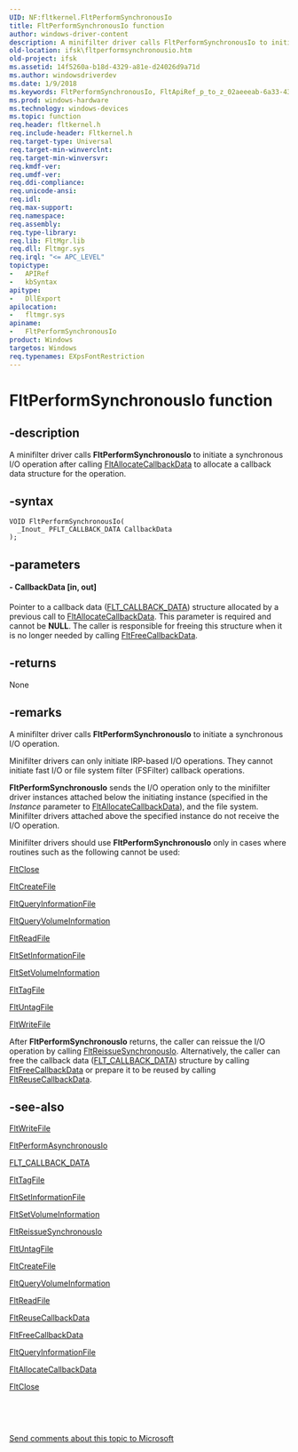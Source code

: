 ```yaml
---
UID: NF:fltkernel.FltPerformSynchronousIo
title: FltPerformSynchronousIo function
author: windows-driver-content
description: A minifilter driver calls FltPerformSynchronousIo to initiate a synchronous I/O operation after calling FltAllocateCallbackData to allocate a callback data structure for the operation.
old-location: ifsk\fltperformsynchronousio.htm
old-project: ifsk
ms.assetid: 14f5260a-b18d-4329-a81e-d24026d9a71d
ms.author: windowsdriverdev
ms.date: 1/9/2018
ms.keywords: FltPerformSynchronousIo, FltApiRef_p_to_z_02aeeeab-6a33-4336-aaa4-810bd70850bc.xml, fltkernel/FltPerformSynchronousIo, ifsk.fltperformsynchronousio, FltPerformSynchronousIo routine [Installable File System Drivers]
ms.prod: windows-hardware
ms.technology: windows-devices
ms.topic: function
req.header: fltkernel.h
req.include-header: Fltkernel.h
req.target-type: Universal
req.target-min-winverclnt: 
req.target-min-winversvr: 
req.kmdf-ver: 
req.umdf-ver: 
req.ddi-compliance: 
req.unicode-ansi: 
req.idl: 
req.max-support: 
req.namespace: 
req.assembly: 
req.type-library: 
req.lib: FltMgr.lib
req.dll: Fltmgr.sys
req.irql: "<= APC_LEVEL"
topictype:
-	APIRef
-	kbSyntax
apitype:
-	DllExport
apilocation:
-	fltmgr.sys
apiname:
-	FltPerformSynchronousIo
product: Windows
targetos: Windows
req.typenames: EXpsFontRestriction
---
```


# FltPerformSynchronousIo function


## -description


A minifilter driver calls <b>FltPerformSynchronousIo</b> to initiate a synchronous I/O operation after calling <a href="..\fltkernel\nf-fltkernel-fltallocatecallbackdata.md">FltAllocateCallbackData</a> to allocate a callback data structure for the operation. 


## -syntax


````
VOID FltPerformSynchronousIo(
  _Inout_ PFLT_CALLBACK_DATA CallbackData
);
````


## -parameters




#### - CallbackData [in, out]

Pointer to a callback data (<a href="..\fltkernel\ns-fltkernel-_flt_callback_data.md">FLT_CALLBACK_DATA</a>) structure allocated by a previous call to <a href="..\fltkernel\nf-fltkernel-fltallocatecallbackdata.md">FltAllocateCallbackData</a>. This parameter is required and cannot be <b>NULL</b>. The caller is responsible for freeing this structure when it is no longer needed by calling <a href="..\fltkernel\nf-fltkernel-fltfreecallbackdata.md">FltFreeCallbackData</a>. 


## -returns


None 



## -remarks


A minifilter driver calls <b>FltPerformSynchronousIo</b> to initiate a synchronous I/O operation. 

Minifilter drivers can only initiate IRP-based I/O operations. They cannot initiate fast I/O or file system filter (FSFilter) callback operations. 

<b>FltPerformSynchronousIo</b> sends the I/O operation only to the minifilter driver instances attached below the initiating instance (specified in the <i>Instance</i> parameter to <a href="..\fltkernel\nf-fltkernel-fltallocatecallbackdata.md">FltAllocateCallbackData</a>), and the file system. Minifilter drivers attached above the specified instance do not receive the I/O operation. 

Minifilter drivers should use <b>FltPerformSynchronousIo</b> only in cases where routines such as the following cannot be used: 


<a href="..\fltkernel\nf-fltkernel-fltclose.md">FltClose</a>



<a href="..\fltkernel\nf-fltkernel-fltcreatefile.md">FltCreateFile</a>



<a href="..\fltkernel\nf-fltkernel-fltqueryinformationfile.md">FltQueryInformationFile</a>



<a href="..\fltkernel\nf-fltkernel-fltqueryvolumeinformation.md">FltQueryVolumeInformation</a>



<a href="..\fltkernel\nf-fltkernel-fltreadfile.md">FltReadFile</a>



<a href="..\fltkernel\nf-fltkernel-fltsetinformationfile.md">FltSetInformationFile</a>



<a href="..\fltkernel\nf-fltkernel-fltsetvolumeinformation.md">FltSetVolumeInformation</a>



<a href="..\fltkernel\nf-fltkernel-flttagfile.md">FltTagFile</a>



<a href="..\fltkernel\nf-fltkernel-fltuntagfile.md">FltUntagFile</a>



<a href="..\fltkernel\nf-fltkernel-fltwritefile.md">FltWriteFile</a>


After <b>FltPerformSynchronousIo</b> returns, the caller can reissue the I/O operation by calling <a href="..\fltkernel\nf-fltkernel-fltreissuesynchronousio.md">FltReissueSynchronousIo</a>. Alternatively, the caller can free the callback data (<a href="..\fltkernel\ns-fltkernel-_flt_callback_data.md">FLT_CALLBACK_DATA</a>) structure by calling <a href="..\fltkernel\nf-fltkernel-fltfreecallbackdata.md">FltFreeCallbackData</a> or prepare it to be reused by calling <a href="..\fltkernel\nf-fltkernel-fltreusecallbackdata.md">FltReuseCallbackData</a>. 



## -see-also

<a href="..\fltkernel\nf-fltkernel-fltwritefile.md">FltWriteFile</a>

<a href="..\fltkernel\nf-fltkernel-fltperformasynchronousio.md">FltPerformAsynchronousIo</a>

<a href="..\fltkernel\ns-fltkernel-_flt_callback_data.md">FLT_CALLBACK_DATA</a>

<a href="..\fltkernel\nf-fltkernel-flttagfile.md">FltTagFile</a>

<a href="..\fltkernel\nf-fltkernel-fltsetinformationfile.md">FltSetInformationFile</a>

<a href="..\fltkernel\nf-fltkernel-fltsetvolumeinformation.md">FltSetVolumeInformation</a>

<a href="..\fltkernel\nf-fltkernel-fltreissuesynchronousio.md">FltReissueSynchronousIo</a>

<a href="..\fltkernel\nf-fltkernel-fltuntagfile.md">FltUntagFile</a>

<a href="..\fltkernel\nf-fltkernel-fltcreatefile.md">FltCreateFile</a>

<a href="..\fltkernel\nf-fltkernel-fltqueryvolumeinformation.md">FltQueryVolumeInformation</a>

<a href="..\fltkernel\nf-fltkernel-fltreadfile.md">FltReadFile</a>

<a href="..\fltkernel\nf-fltkernel-fltreusecallbackdata.md">FltReuseCallbackData</a>

<a href="..\fltkernel\nf-fltkernel-fltfreecallbackdata.md">FltFreeCallbackData</a>

<a href="..\fltkernel\nf-fltkernel-fltqueryinformationfile.md">FltQueryInformationFile</a>

<a href="..\fltkernel\nf-fltkernel-fltallocatecallbackdata.md">FltAllocateCallbackData</a>

<a href="..\fltkernel\nf-fltkernel-fltclose.md">FltClose</a>

 

 

<a href="mailto:wsddocfb@microsoft.com?subject=Documentation%20feedback [ifsk\ifsk]:%20FltPerformSynchronousIo routine%20 RELEASE:%20(1/9/2018)&amp;body=%0A%0APRIVACY STATEMENT%0A%0AWe use your feedback to improve the documentation. We don't use your email address for any other purpose, and we'll remove your email address from our system after the issue that you're reporting is fixed. While we're working to fix this issue, we might send you an email message to ask for more info. Later, we might also send you an email message to let you know that we've addressed your feedback.%0A%0AFor more info about Microsoft's privacy policy, see http://privacy.microsoft.com/en-us/default.aspx." title="Send comments about this topic to Microsoft">Send comments about this topic to Microsoft</a>

